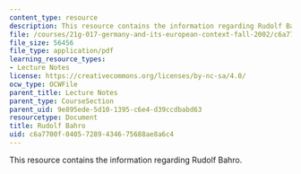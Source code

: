```yaml
---
content_type: resource
description: This resource contains the information regarding Rudolf Bahro.
file: /courses/21g-017-germany-and-its-european-context-fall-2002/c6a7700f04057289434675688ae8a6c4_MIT21G_017F02_lec_8_2.pdf
file_size: 56456
file_type: application/pdf
learning_resource_types:
- Lecture Notes
license: https://creativecommons.org/licenses/by-nc-sa/4.0/
ocw_type: OCWFile
parent_title: Lecture Notes
parent_type: CourseSection
parent_uid: 9e895ede-5d10-1395-c6e4-d39ccdbabd63
resourcetype: Document
title: Rudolf Bahro
uid: c6a7700f-0405-7289-4346-75688ae8a6c4
---
```

This resource contains the information regarding Rudolf Bahro.